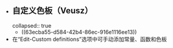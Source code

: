 - ## 自定义色板（Veusz）
  collapsed:: true
	- ((63ecba55-d584-42b4-86ec-916e1116ee13))
- 在“Edit-Custom definitions”选项中可手动添加常量、函数和色板